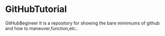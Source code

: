 # GitHubTutorial
GitHubBegineer
It is a repository for showing the bare mimimums of github and how to maneuver,function,etc..
